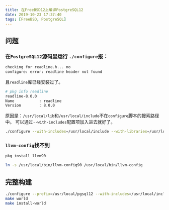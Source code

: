 ```yaml
---
title: 在FreeBSD12上编译PostgreSQL12
date: 2019-10-23 17:37:40
tags: [FreeBSD, PostgreSQL]
---
```


## 问题
### 在`PostgreSQL12`源码里运行 `./configure`报：
```bash
checking for readline.h... no
configure: error: readline header not found
```
且`readline`库已经安装过了。
```bash
# pkg info readline
readline-8.0.0
Name           : readline
Version        : 8.0.0
```

原因是：`/usr/local/lib`和`/usr/local/include`不在`configure`脚本的搜索路径中。
可以通过`--with-includes`配置项加入进去就好了。
```bash
./configure --with-includes=/usr/local/include --with-libraries=/usr/local/lib
```

### `llvm-config`找不到
```bash
pkg install llvm90

ln -s /usr/local/bin/llvm-config90 /usr/local/bin/llvm-config
```

## 完整构建
```bash
./configure --prefix=/usr/local/pgsql12 --with-includes=/usr/local/include --with-libraries=/usr/local/lib --with-ossp-uuid --with-llvm --with-openssl --build=amd64-bluse-freebsd12.0
make world
make install-world
```